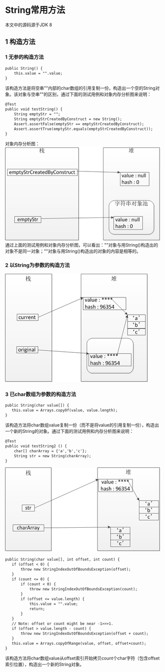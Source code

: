 # String常用方法
  本文中的源码源于JDK 8
## 1 构造方法
### 1 无参的构造方法
    public String() {
        this.value = "".value;
    }
  该构造方法是将空串""内部的char数组的引用复制一份，构造出一个空的String对象。该对象与空串""的区别，通过下面的测试用例和对象内存分析图来说明：

    @Test
    public void testString() {
        String emptyStr = "";
        String emptyStrCreatedByConstruct = new String();
        Assert.assertFalse(emptyStr == emptyStrCreatedByConstruct);
        Assert.assertTrue(emptyStr.equals(emptyStrCreatedByConstruct));
    }

  对象内存分析图：
  ![image](https://raw.githubusercontent.com/csmervyn/java8-source-learn/master/image/java8-source-learn-lang/String%E6%97%A0%E5%8F%82%E6%9E%84%E9%80%A0%E6%96%B9%E6%B3%95-%E5%86%85%E5%AD%98%E5%88%86%E6%9E%90.png)
  通过上面的测试用例和对象内存分析图，可以看出：""对象与用String()构造出的对象不是同一对象；""对象与用String()构造出的对象的内容是相等的。
### 2 以String为参数的构造方法
![image](https://raw.githubusercontent.com/csmervyn/java8-source-learn/master/image/java8-source-learn-lang/%E4%BB%A5String%E4%B8%BA%E5%85%A5%E5%8F%82%E7%9A%84%E6%9E%84%E9%80%A0%E6%96%B9%E6%B3%95-%E5%86%85%E5%AD%98%E5%88%86%E6%9E%90.png)

### 3 已char数组为参数的构造方法
    public String(char value[]) {
       this.value = Arrays.copyOf(value, value.length);
    }
该构造方法将char数组value复制一份（而不是将value的引用复制一份），构造出一个新的String的对象。通过下面的测试用例和内存分析图来说明：

    @Test
    public void testString2 () {
        char[] charArray = {'a','b','c'};
        String str = new String(charArray);
    }
 ![image](https://raw.githubusercontent.com/csmervyn/java8-source-learn/master/image/java8-source-learn-lang/%E5%B7%B2char%E6%95%B0%E7%BB%84%E4%B8%BA%E5%8F%82%E6%95%B0%E7%9A%84%E6%9E%84%E9%80%A0%E6%96%B9%E6%B3%95-%E5%86%85%E5%AD%98%E5%88%86%E6%9E%90.png)

    public String(char value[], int offset, int count) {
       if (offset < 0) {
           throw new StringIndexOutOfBoundsException(offset);
       }
       if (count <= 0) {
           if (count < 0) {
               throw new StringIndexOutOfBoundsException(count);
           }
           if (offset <= value.length) {
               this.value = "".value;
               return;
           }
       }
       // Note: offset or count might be near -1>>>1.
       if (offset > value.length - count) {
           throw new StringIndexOutOfBoundsException(offset + count);
       }
       this.value = Arrays.copyOfRange(value, offset, offset+count);
    }
该构造方法将char数组value从offset索引开始拷贝count个char字符（包含offset索引位置），构造出一个新的String对象。
